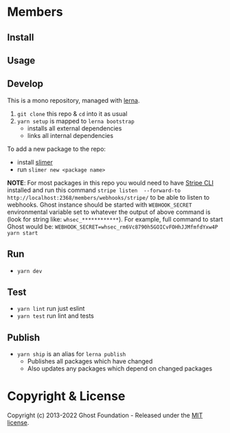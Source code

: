 # Members

## Install


## Usage


## Develop

This is a mono repository, managed with [lerna](https://lerna.js.org/).

1. `git clone` this repo & `cd` into it as usual
2. `yarn setup` is mapped to `lerna bootstrap`
   - installs all external dependencies
   - links all internal dependencies

To add a new package to the repo:
   - install [slimer](https://github.com/TryGhost/slimer)
   - run `slimer new <package name>`

**NOTE**: For most packages in this repo you would need to have [Stripe CLI](https://github.com/stripe/stripe-cli) installed and run this command `stripe listen  --forward-to http://localhost:2368/members/webhooks/stripe/` to be able to listen to webhooks. Ghost instance should be started with `WEBHOOK_SECRET` environmental variable set to whatever the output of above command is (look for string like: `whsec_************`). For example, full command to start Ghost would be: `WEBHOOK_SECRET=whsec_rm6Vc8790h5GOICvFOHhJJMfmfdYxw4P yarn start`

## Run

- `yarn dev`


## Test

- `yarn lint` run just eslint
- `yarn test` run lint and tests


## Publish

- `yarn ship` is an alias for `lerna publish`
    - Publishes all packages which have changed
    - Also updates any packages which depend on changed packages


# Copyright & License

Copyright (c) 2013-2022 Ghost Foundation - Released under the [MIT license](LICENSE).
